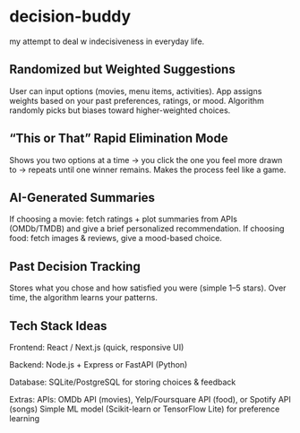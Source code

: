# decision-buddy
my attempt to deal w indecisiveness in everyday life.

## **Randomized but Weighted Suggestions**
User can input options (movies, menu items, activities).
App assigns weights based on your past preferences, ratings, or mood.
Algorithm randomly picks but biases toward higher-weighted choices.

## **“This or That” Rapid Elimination Mode**
Shows you two options at a time → you click the one you feel more drawn to → repeats until one winner remains.
Makes the process feel like a game.

## **AI-Generated Summaries**
If choosing a movie: fetch ratings + plot summaries from APIs (OMDb/TMDB) and give a brief personalized recommendation.
If choosing food: fetch images & reviews, give a mood-based choice.

## **Past Decision Tracking**
Stores what you chose and how satisfied you were (simple 1–5 stars).
Over time, the algorithm learns your patterns.

## **Tech Stack Ideas**
Frontend: React / Next.js (quick, responsive UI)

Backend: Node.js + Express or FastAPI (Python)

Database: SQLite/PostgreSQL for storing choices & feedback

Extras:
APIs: OMDb API (movies), Yelp/Foursquare API (food), or Spotify API (songs)
Simple ML model (Scikit-learn or TensorFlow Lite) for preference learning

